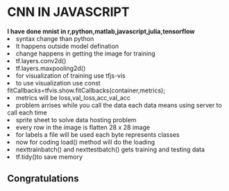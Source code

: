 <h1>CNN IN JAVASCRIPT</h1>
<b>I have done mnist in r,python,matlab,javascript,julia,tensorflow</b>
<li>syntax change than python</li>
<li>It happens outside model defination</li>
<li>change happens in getting the image for training</li>
<li>tf.layers.conv2d()</li>
<li>tf.layers.maxpooling2d()</li>
<li>for visualization of training use tfjs-vis</li>
<li>to use visualization use const fitCallbacks=tfvis.show.fitCallbacks(container,metrics);</li>
<li>metrics will be loss,val_loss,acc,val_acc</li>
<li>problem arrises while you call the data each data means using server to call each time</li>
<li>sprite sheet to solve data hosting problem</li>
<li>every row in the image is flatten 28 x 28 image</li>
<li>for labels a file will be used each byte represents classes</li>
<li>now for coding load() method will do the loading</li>
<li>nexttrainbatch() and nexttestbatch() gets training and testing data</li>
<li>tf.tidy()to save memory</li>
<h2>Congratulations</h2>
